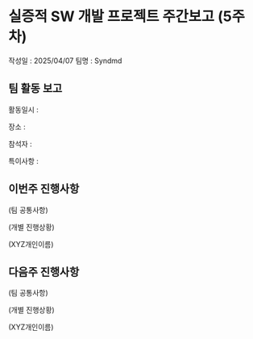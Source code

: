 # 실증적 SW 개발 프로젝트 주간보고 (5주차)

작성일 : 2025/04/07
팀명 : Syndmd

## 팀 활동 보고

활동일시 : 

장소 : 

참석자 : 

특이사항 : 

## 이번주 진행사항

(팀 공통사항)

(개별 진행상황)

(XYZ개인이름)

## 다음주 진행사항

(팀 공통사항)

(개별 진행상황)

(XYZ개인이름)
